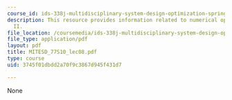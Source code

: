 ```yaml
---
course_id: ids-338j-multidisciplinary-system-design-optimization-spring-2010
description: This resource provides information related to numerical optimization
  II.
file_location: /coursemedia/ids-338j-multidisciplinary-system-design-optimization-spring-2010/3745f01dbdd2a70f9c3867d945f431d7_MITESD_77S10_lec08.pdf
file_type: application/pdf
layout: pdf
title: MITESD_77S10_lec08.pdf
type: course
uid: 3745f01dbdd2a70f9c3867d945f431d7

---
```

None